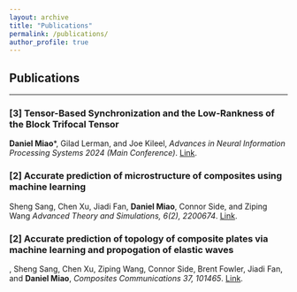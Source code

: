```yaml
---
layout: archive
title: "Publications"
permalink: /publications/
author_profile: true
---
```




<h2>Publications</h2><hr />

<h3>[3] Tensor-Based Synchronization and the Low-Rankness of the Block Trifocal Tensor </h3> 
<div class="wordwrap"> <b>Daniel Miao</b>*, Gilad Lerman, and Joe Kileel, <i>Advances in Neural Information Processing Systems 2024 (Main Conference)</i>. <a href="https://proceedings.neurips.cc/paper_files/paper/2024/file/80cddcdd52c84d19b8b4a27a8e8c17d8-Paper-Conference.pdf" target="_blank">Link</a>.</div>


<h3>[2] Accurate prediction of microstructure of composites using machine learning</h3> 
<div class="wordwrap"> Sheng Sang, Chen Xu, Jiadi Fan, <b>Daniel Miao</b>, Connor Side, and Ziping Wang <i> Advanced Theory and Simulations, 6(2), 2200674</i>. <a href="https://advanced.onlinelibrary.wiley.com/doi/abs/10.1002/adts.202200674" target="_blank">Link</a>.</div>

<h3>[2] Accurate prediction of topology of composite plates via machine learning and propogation of elastic waves</h3> 
<div class="wordwrap"> , Sheng Sang, Chen Xu, Ziping Wang, Connor Side, Brent Fowler, Jiadi Fan, and <b>Daniel Miao</b>, <i>Composites Communications 37, 101465</i>. <a href="[https://doi.org/10.3390/cancers15194840](https://www.sciencedirect.com/science/article/abs/pii/S2452213922004077)" target="_blank">Link</a>.</div>

